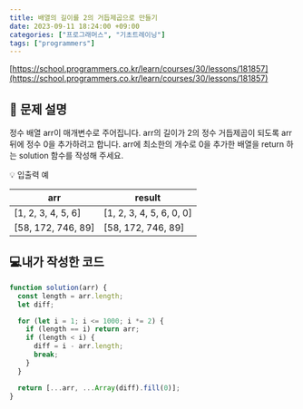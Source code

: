 ```yaml
---
title: 배열의 길이를 2의 거듭제곱으로 만들기
date: 2023-09-11 18:24:00 +09:00
categories: ["프로그래머스", "기초트레이닝"]
tags: ["programmers"]
---
```


[https://school.programmers.co.kr/learn/courses/30/lessons/181857](https://school.programmers.co.kr/learn/courses/30/lessons/181857)

## 📔 문제 설명

정수 배열 arr이 매개변수로 주어집니다. arr의 길이가 2의 정수 거듭제곱이 되도록 arr 뒤에 정수 0을 추가하려고 합니다. arr에 최소한의 개수로 0을 추가한 배열을 return 하는 solution 함수를 작성해 주세요.

💡 입출력 예

| arr                | result                   |
| ------------------ | ------------------------ |
| [1, 2, 3, 4, 5, 6] | [1, 2, 3, 4, 5, 6, 0, 0] |
| [58, 172, 746, 89] | [58, 172, 746, 89]       |

## 💻내가 작성한 코드

```js
function solution(arr) {
  const length = arr.length;
  let diff;

  for (let i = 1; i <= 1000; i *= 2) {
    if (length == i) return arr;
    if (length < i) {
      diff = i - arr.length;
      break;
    }
  }

  return [...arr, ...Array(diff).fill(0)];
}
```

